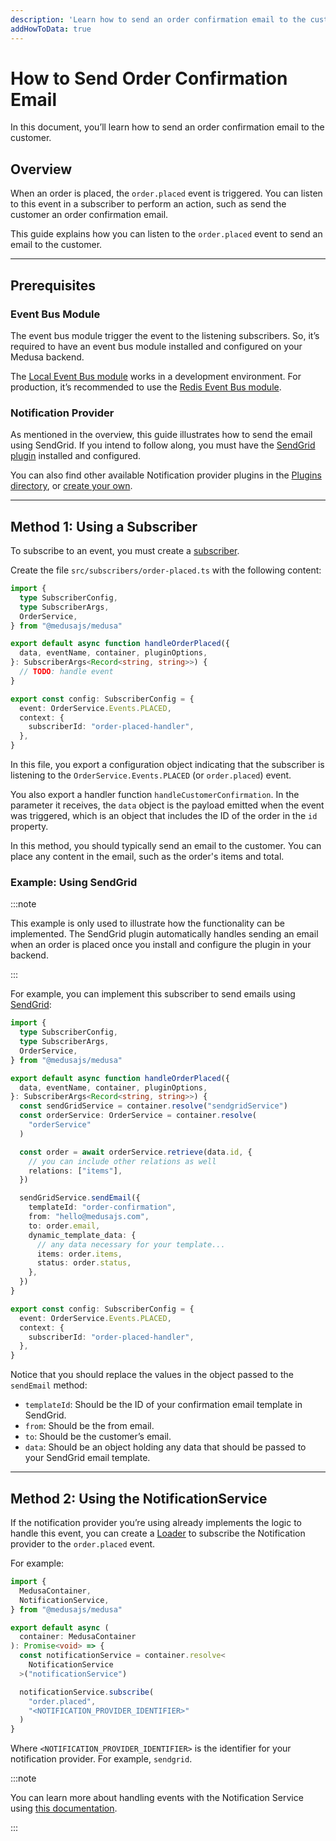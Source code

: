 ```yaml
---
description: 'Learn how to send an order confirmation email to the customer. This guide uses SendGrid as an example Notification provider.'
addHowToData: true
---
```


# How to Send Order Confirmation Email

In this document, you’ll learn how to send an order confirmation email to the customer.

## Overview

When an order is placed, the `order.placed` event is triggered. You can listen to this event in a subscriber to perform an action, such as send the customer an order confirmation email.

This guide explains how you can listen to the `order.placed` event to send an email to the customer.

---

## Prerequisites

### Event Bus Module

The event bus module trigger the event to the listening subscribers. So, it’s required to have an event bus module installed and configured on your Medusa backend.

The [Local Event Bus module](../../../development/events/modules/local.md) works in a development environment. For production, it’s recommended to use the [Redis Event Bus module](../../../development/events/modules/redis.md).

### Notification Provider

As mentioned in the overview, this guide illustrates how to send the email using SendGrid. If you intend to follow along, you must have the [SendGrid plugin](../../../plugins/notifications/sendgrid.mdx) installed and configured.

You can also find other available Notification provider plugins in the [Plugins directory](https://medusajs.com/plugins/), or [create your own](../../../development/notification/create-notification-provider.md).

---

## Method 1: Using a Subscriber

To subscribe to an event, you must create a [subscriber](../../../development/events/subscribers.mdx).

Create the file `src/subscribers/order-placed.ts` with the following content:

```ts title=src/subscribers/order-placed.ts
import { 
  type SubscriberConfig, 
  type SubscriberArgs,
  OrderService,
} from "@medusajs/medusa"

export default async function handleOrderPlaced({ 
  data, eventName, container, pluginOptions, 
}: SubscriberArgs<Record<string, string>>) {
  // TODO: handle event
}

export const config: SubscriberConfig = {
  event: OrderService.Events.PLACED,
  context: {
    subscriberId: "order-placed-handler",
  },
}
```

In this file, you export a configuration object indicating that the subscriber is listening to the `OrderService.Events.PLACED` (or `order.placed`) event.

You also export a handler function `handleCustomerConfirmation`. In the parameter it receives, the `data` object is the payload emitted when the event was triggered, which is an object that includes the ID of the order in the `id` property.

In this method, you should typically send an email to the customer. You can place any content in the email, such as the order's items and total.

### Example: Using SendGrid

:::note

This example is only used to illustrate how the functionality can be implemented. The SendGrid plugin automatically handles sending an email when an order is placed once you install and configure the plugin in your backend.

:::

For example, you can implement this subscriber to send emails using [SendGrid](../../../plugins/notifications/sendgrid.mdx):

```ts title=src/subscribers/order-placed.ts
import { 
  type SubscriberConfig, 
  type SubscriberArgs,
  OrderService,
} from "@medusajs/medusa"

export default async function handleOrderPlaced({ 
  data, eventName, container, pluginOptions, 
}: SubscriberArgs<Record<string, string>>) {
  const sendGridService = container.resolve("sendgridService")
  const orderService: OrderService = container.resolve(
    "orderService"
  )

  const order = await orderService.retrieve(data.id, {
    // you can include other relations as well
    relations: ["items"],
  })

  sendGridService.sendEmail({
    templateId: "order-confirmation",
    from: "hello@medusajs.com",
    to: order.email,
    dynamic_template_data: {
      // any data necessary for your template...
      items: order.items,
      status: order.status,
    },
  })
}

export const config: SubscriberConfig = {
  event: OrderService.Events.PLACED,
  context: {
    subscriberId: "order-placed-handler",
  },
}
```

Notice that you should replace the values in the object passed to the `sendEmail` method:

- `templateId`: Should be the ID of your confirmation email template in SendGrid.
- `from`: Should be the from email.
- `to`: Should be the customer’s email.
- `data`: Should be an object holding any data that should be passed to your SendGrid email template.

---

## Method 2: Using the NotificationService

If the notification provider you’re using already implements the logic to handle this event, you can create a [Loader](../../../development/loaders/overview.mdx) to subscribe the Notification provider to the `order.placed` event.

For example:

```ts title=src/loaders/customer-confirmation.ts
import { 
  MedusaContainer, 
  NotificationService,
} from "@medusajs/medusa"

export default async (
  container: MedusaContainer
): Promise<void> => {
  const notificationService = container.resolve<
    NotificationService
  >("notificationService")

  notificationService.subscribe(
    "order.placed", 
    "<NOTIFICATION_PROVIDER_IDENTIFIER>"
  )
}
```

Where `<NOTIFICATION_PROVIDER_IDENTIFIER>` is the identifier for your notification provider. For example, `sendgrid`.

:::note

You can learn more about handling events with the Notification Service using [this documentation](../../../development/notification/create-notification-provider.md).

:::

